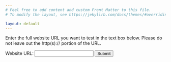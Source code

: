```yaml
---
# Feel free to add content and custom Front Matter to this file.
# To modify the layout, see https://jekyllrb.com/docs/themes/#overriding-theme-defaults

layout: default
---
```


<div class="size-widget">
  <p>Enter the full website URL you want to test in the text box below. Please do not leave out the http(s):// portion of the URL.</p>
  <form id="myForm">
    <label for="website-to-test">Website URL:</label>
    <input type="url" id="website-to-test" name="website-to-test">
    <input type="submit" value="Submit">
  </form>
  <div id="output"></div>
</div>


<script>
document.getElementById('myForm').addEventListener('submit', function(e) {
    e.preventDefault(); // Prevent the form from submitting normally
  
    var url = document.getElementById('website-to-test').value;
    var lambdaUrl = 'https://qksbtwafpnossajj2xxlhkp3qu0rsaof.lambda-url.us-west-2.on.aws/?website-to-test=' + url;
    var outputDiv = document.getElementById('output');
  
    fetch(lambdaUrl)
      .then(outputDiv.innerHTML = '<h2>Loading</h2>')
      .then(response => response.json())
      .then(data => {
        var totalwebsiteSize = (JSON.stringify(data["total"], null, 2) / 1024.0).toFixed(2);
        var htmlwebsiteSize = (JSON.stringify(data["html"], null, 2) / 1024.0).toFixed(2);
        var imgwebsiteSize = (JSON.stringify(data["img"], null, 2) / 1024.0).toFixed(2);
        var fontswebsiteSize = (JSON.stringify(data["fonts"], null, 2) / 1024.0).toFixed(2);
        var styleswebsiteSize = (JSON.stringify(data["styles"], null, 2) / 1024.0).toFixed(2);
        var scriptswebsiteSize = (JSON.stringify(data["scripts"], null, 2) / 1024.0).toFixed(2);
        var iconswebsiteSize = (JSON.stringify(data["icons"], null, 2) / 1024.0).toFixed(2);
        outputDiv.innerHTML = '<p>Your total website size is <b>' + totalwebsiteSize + 'KB</b></p>';
        outputDiv.innerHTML += '<li>HTML takes up <b>' + htmlwebsiteSize + 'KB</b></li>';
        outputDiv.innerHTML += '<li>Images take up <b>' + imgwebsiteSize + 'KB</b></li>';
        outputDiv.innerHTML += '<li>Fonts take up <b>' + fontswebsiteSize + 'KB</b></li>';
        outputDiv.innerHTML += '<li>CSS stylesheets take up <b>' + styleswebsiteSize + 'KB</b></li>';
        outputDiv.innerHTML += '<li>JavaScript takes up <b>' + scriptswebsiteSize + 'KB</b></li>'
        outputDiv.innerHTML += '<li>Icons takes up <b>' + iconswebsiteSize + 'KB</b></li>'
      });
});
</script>